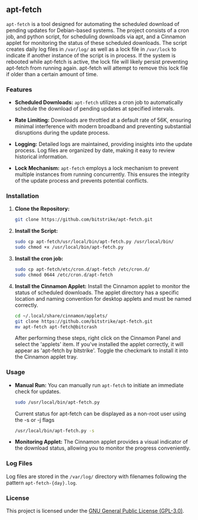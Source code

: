  ## apt-fetch

 `apt-fetch` is a tool designed for automating the scheduled download of pending updates for Debian-based systems. The project consists of a cron job, and python script, for scheduling downloads via apt, and a Cinnamon applet for monitoring the status of these scheduled downloads. The script creates daily log files in `/var/log/` as well as a lock file in `/var/lock` to indicate if another instance of the script is in process. If the system is rebooted while apt-fetch is active, the lock file will likely persist preventing apt-fetch from running again. apt-fetch will attempt to remove this lock file if older than a certain amount of time.

 ### Features

 - **Scheduled Downloads:** `apt-fetch` utilizes a cron job to automatically schedule the download of pending updates at specified intervals. 

 - **Rate Limiting:** Downloads are throttled at a default rate of 56K, ensuring minimal interference with modern broadband and preventing substantial disruptions during the update process.

 - **Logging:** Detailed logs are maintained, providing insights into the update process. Log files are organized by date, making it easy to review historical information.

 - **Lock Mechanism:** `apt-fetch` employs a lock mechanism to prevent multiple instances from running concurrently. This ensures the integrity of the update process and prevents potential conflicts.

 ### Installation

 1. **Clone the Repository:**
     ```bash
     git clone https://github.com/bitstrike/apt-fetch.git
     ```

 2. **Install the Script:**
     ```bash
     sudo cp apt-fetch/usr/local/bin/apt-fetch.py /usr/local/bin/
     sudo chmod +x /usr/local/bin/apt-fetch.py
     ```

 3. **Install the cron job:**
     ```bash
     sudo cp apt-fetch/etc/cron.d/apt-fetch /etc/cron.d/
     sudo chmod 0644 /etc/cron.d/apt-fetch
     ```

 4. **Install the Cinnamon Applet:**
    Install the Cinnamon applet to monitor the status of scheduled downloads. The applet directory has a specific location and naming convention for desktop applets and must be named correctly.
    ```bash
    cd ~/.local/share/cinnamon/applets/
    git clone https://github.com/bitstrike/apt-fetch.git
    mv apt-fetch apt-fetch@bitcrash
    ```
    After performing these steps, right click on the Cinnamon Panel and select the 'applets' item. If you've installed the applet correctly, it will appear as 'apt-fetch by bitstrike'. Toggle the checkmark to install it into the Cinnamon applet tray.

 ### Usage

 - **Manual Run:**
   You can manually run `apt-fetch` to initiate an immediate check for updates.
     ```bash
     sudo /usr/local/bin/apt-fetch.py
     ```
   Current status for apt-fetch can be displayed as a non-root user using the -s or -j flags
    ``` bash
    /usr/local/bin/apt-fetch.py -s
    ```

 - **Monitoring Applet:**
   The Cinnamon applet provides a visual indicator of the download status, allowing you to monitor the progress conveniently.

 ### Log Files

 Log files are stored in the `/var/log/` directory with filenames following the pattern `apt-fetch-{day}.log`.

 
### License

This project is licensed under the [GNU General Public License (GPL-3.0)](LICENSE).
